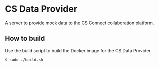 # CS Data Provider

A server to provide mock data to the CS Connect collaboration platform.

## How to build

Use the build script to build the Docker image for the CS Data Provider.

```sh
$ sudo ./build.sh
```
